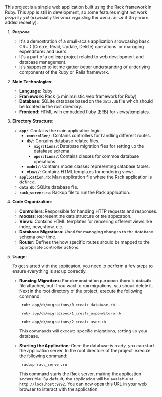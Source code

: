 This project is a simple web application built using the Rack framework in Ruby. This app is still in development, so some features might not work properly yet (especially the ones regarding the users, since it they were added recently).

1. **Purpose**:

   - It's a demontration of a small-scale application showcasing basic CRUD (Create, Read, Update, Delete) operations for managing expenditures and users.
   - It's a part of a college project related to web development and database management.
   - It's supposed to let me gather better understanding of underlying components of the Ruby on Rails framework.

2. **Main Technologies**:

   - **Language**: Ruby
   - **Framework**: Rack (a minimalistic web framework for Ruby)
   - **Database**: SQLite database based on the `data.db` file which should be located in the root directory.
   - **Frontend**: HTML with embedded Ruby (ERB) for views/templates.

3. **Directory Structure**:

   - **`app/`**: Contains the main application logic.
     - **`controller/`**: Contains controllers for handling different routes.
     - **`db/`**: Contains database-related files.
       - **`migrations/`**: Database migration files for setting up the database schema.
       - **`operations/`**: Contains classes for common database operations.
     - **`model/`**: Contains model classes representing database tables.
     - **`views/`**: Contains HTML templates for rendering views.
   - **`application.rb`**: Main application file where the Rack application is defined.
   - **`data.db`**: SQLite database file.
   - **`rack_server.ru`**: Rackup file to run the Rack application.

4. **Code Organization**:

   - **Controllers**: Responsible for handling HTTP requests and responses.
   - **Models**: Represent the data structure of the application.
   - **Views**: Contains HTML templates for rendering different views like index, new, show, etc.
   - **Database Migrations**: Used for managing changes to the database schema over time.
   - **Router**: Defines the how specific routes should be mapped to the appropriate controller actions.

5. **Usage**:

   To get started with the application, you need to perform a few steps to ensure everything is set up correctly.

   - **Running Migrations**:
     For demonstration purposes there is data.db file attached, but if you want to run migrations, you shoud delete it. Next in the root directory of the project, execute the following command:

     ```
      ruby app/db/migrations/0_create_database.rb

      ruby app/db/migrations/1_create_expenditure.rb

      ruby app/db/migrations/2_create_user.rb
     ```

     This commands will execute specific migrations, setting up your database.

   - **Starting the Application**:
     Once the database is ready, you can start the application server. In the root directory of the project, execute the following command:

     ```
      rackup rack_server.ru
     ```

     This command starts the Rack server, making the application accessible. By default, the application will be available at `http://localhost:9292`. You can now open this URL in your web browser to interact with the application.
